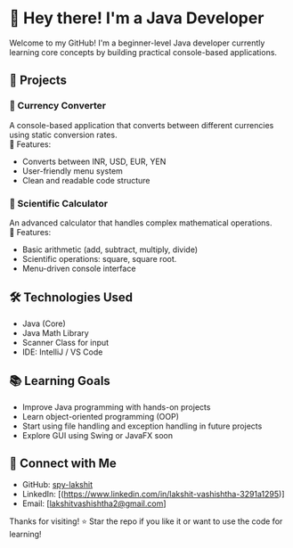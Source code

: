 # 👋 Hey there! I'm a Java Developer

Welcome to my GitHub! I'm a beginner-level Java developer currently learning core concepts by building practical console-based applications.

## 🚀 Projects

### 💱 Currency Converter
A console-based application that converts between different currencies using static conversion rates.  
🔹 Features:
- Converts between INR, USD, EUR, YEN
- User-friendly menu system
- Clean and readable code structure

### 🧮 Scientific Calculator
An advanced calculator that handles complex mathematical operations.  
🔹 Features:
- Basic arithmetic (add, subtract, multiply, divide)
- Scientific operations: square, square root.
- Menu-driven console interface

## 🛠 Technologies Used

- Java (Core)
- Java Math Library
- Scanner Class for input
- IDE: IntelliJ / VS Code

## 📚 Learning Goals

- Improve Java programming with hands-on projects
- Learn object-oriented programming (OOP)
- Start using file handling and exception handling in future projects
- Explore GUI using Swing or JavaFX soon

## 🔗 Connect with Me

- GitHub: [spy-lakshit](https://github.com/spy-lakshit)
- LinkedIn: [(https://www.linkedin.com/in/lakshit-vashishtha-3291a1295)]
- Email: [lakshitvashishtha2@gmail.com]

Thanks for visiting! ⭐️ Star the repo if you like it or want to use the code for learning!
